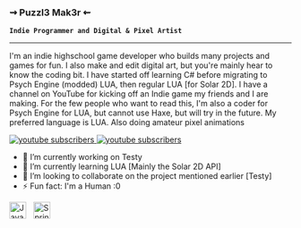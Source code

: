 ### ⇝ Puzzl3 Mak3r ⇜


**`Indie Programmer and Digital & Pixel Artist`**

---

I'm an indie highschool game developer who builds many projects and games for fun. I also make and edit digital art, but you're mainly hear to know the coding bit. I have started off learning C# before migrating to Psych Engine (modded) LUA, then regular LUA [for Solar 2D]. I have a channel on YouTube for kicking off an Indie game my friends and I are making. For the few people who want to read this, I'm also a coder for Psych Engine for LUA, but cannot use Haxe, but will try in the future. My preferred language is LUA. Also doing amateur pixel animations

   <p align="left">
      <a href="https://www.youtube.com/@Puzzl3D3v?sub_confirmation=1">
         <img alt="youtube subscribers" title="Subscribe to my YouTube channel" src="https://custom-icon-badges.demolab.com/youtube/channel/subscribers/UC5lH0oYszgCk6nEsbr-h1hQ?color=%23E05D44&label=SUBSCRIBE&logo=video&logoColor=white&style=for-the-badge&labelColor=CE4630"/>
      </a> 
      <a href="https://app.daily.dev/puzzl3_mak3r">
         <img alt="youtube subscribers" title="Me on daily.dev!" src="https://custom-icon-badges.demolab.com/badge/-dailydotdev-purple?style=for-the-badge&logoColor=white&logo=41463883"/>
      </a> 
   </p>

- 🔭 I’m currently working on Testy
- 🌱 I’m currently learning LUA [Mainly the Solar 2D API]
- 👯 I’m looking to collaborate on the project mentioned earlier [Testy]
- ⚡ Fun fact: I'm a Human :0

<img align="left" alt="Java" width="30px" style="padding-right:10px;" src="https://cdn.jsdelivr.net/gh/devicons/devicon/icons/lua/lua-original.svg"/>
<img align="left" alt="Spring" width="30px" style="padding-right:10px;" src="https://cdn.jsdelivr.net/gh/devicons/devicon/icons/csharp/csharp-original.svg" />
<br />

<!--
**Puzzl3Mak3r/Puzzl3Mak3r** is a ✨ _special_ ✨ repository because its `README.md` (this file) appears on your GitHub profile.

Here are some ideas to get you started:
-->
